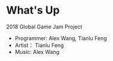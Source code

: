 # What's Up
2018 Global Game Jam Project
- Programmer: Alex Wang, Tianlu Feng
- Artist： Tianlu Feng
- Music: Alex Wang

